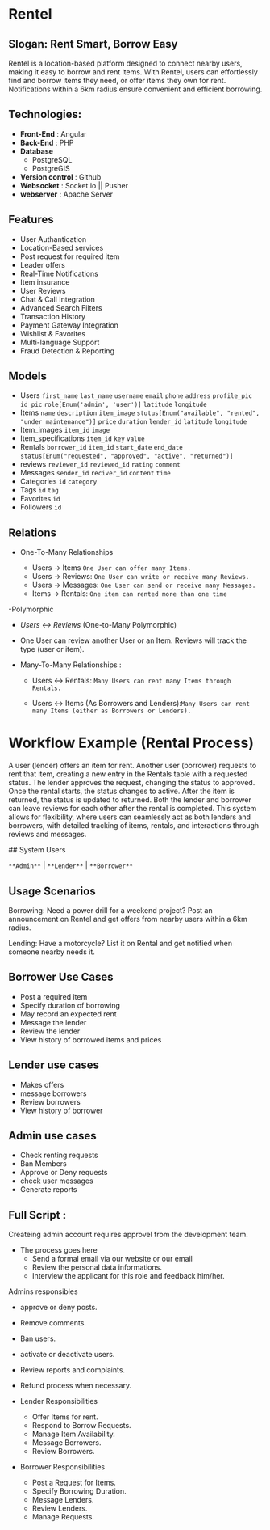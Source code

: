 # Rentel

## Slogan: Rent Smart, Borrow Easy

Rentel is a location-based platform designed to connect nearby users,
making it easy to borrow and rent items. With Rentel, users can effortlessly find and borrow items they need,
or offer items they own for rent. Notifications within a 6km radius ensure convenient and efficient borrowing.

## Technologies:

- **Front-End** : Angular
- **Back-End** : PHP
- **Database**
  - PostgreSQL
  - PostgreGIS
- **Version control** : Github
- **Websocket** : Socket.io || Pusher
- **webserver** : Apache Server

## Features

- User Authantication
- Location-Based services
- Post request for required item
- Leader offers
- Real-Time Notifications
- Item insurance
- User Reviews
- Chat & Call Integration
- Advanced Search Filters
- Transaction History
- Payment Gateway Integration
- Wishlist & Favorites
- Multi-language Support
- Fraud Detection & Reporting

## Models

- Users `first_name` `last_name` `username` `email` `phone` `address` `profile_pic` `id_pic` `role[Enum('admin', 'user')]` `latitude` `longitude`
- Items `name` `description` `item_image` `stutus[Enum("available", "rented", "under maintenance")]` `price` `duration` `lender_id` `latitude` `longitude`
- Item_images `item_id` `image`
- Item_specifications `item_id` `key` `value`
- Rentals `borrower_id` `item_id` `start_date` `end_date` `status[Enum("requested", "approved", "active", "returned")]`
- reviews `reviewer_id` `reviewed_id` `rating` `comment`
- Messages `sender_id` `reciver_id` `content` `time`
  <!-- - social_accounts `user_id` `provider` `provider_id` -->
    <!--  Updates -->
- Categories `id` `category`
- Tags `id` `tag`
- Favorites `id`
- Followers `id`

## Relations

- One-To-Many Relationships

  - Users → Items `One User can offer many Items.`
  - Users → Reviews: `One User can write or receive many Reviews.`
  - Users → Messages: `One User can send or receive many Messages.`
  - Items → Rentals: `One item can rented more than one time`

-Polymorphic

- _Users ↔ Reviews_ (One-to-Many Polymorphic)
- One User can review another User or an Item. Reviews will track the type (user or item).

- Many-To-Many Relationships :

  - Users ↔ Rentals: `Many Users can rent many Items through Rentals.`

  - Users ↔ Items (As Borrowers and Lenders):`Many Users can rent many Items (either as Borrowers or Lenders).`

# Workflow Example (Rental Process)

<p>A user (lender) offers an item for rent.
Another user (borrower) requests to rent that item, creating a new entry in the Rentals table with a requested status.
The lender approves the request, changing the status to approved.
Once the rental starts, the status changes to active.
After the item is returned, the status is updated to returned.
Both the lender and borrower can leave reviews for each other after the rental is completed.
This system allows for flexibility, where users can seamlessly act as both lenders and borrowers, with detailed tracking of items, rentals, and interactions through reviews and messages.
</p>
## System Users

`**Admin**` | `**Lender**` | `**Borrower**`

## Usage Scenarios

Borrowing: Need a power drill for a weekend project? Post an announcement on Rentel and get offers from nearby users within a 6km radius.

Lending: Have a motorcycle? List it on Rental and get notified when someone nearby needs it.

## Borrower Use Cases

- Post a required item
- Specify duration of borrowing
- May record an expected rent
- Message the lender
- Review the lender
- View history of borrowed items and prices

## Lender use cases

- Makes offers
- message borrowers
- Review borrowers
- View history of borrower

## Admin use cases

- Check renting requests
- Ban Members
- Approve or Deny requests
- check user messages
- Generate reports

## Full Script :

Createing admin account requires approvel from the development team.

- The process goes here
  - Send a formal email via our website or our email
  - Review the personal data informations.
  - Interview the applicant for this role and feedback him/her.

Admins responsibles

- approve or deny posts.
- Remove comments.
- Ban users.
- activate or deactivate users.
- Review reports and complaints.
- Refund process when necessary.

- Lender Responsibilities

  - Offer Items for rent.
  - Respond to Borrow Requests.
  - Manage Item Availability.
  - Message Borrowers.
  - Review Borrowers.

- Borrower Responsibilities
  - Post a Request for Items.
  - Specify Borrowing Duration.
  - Message Lenders.
  - Review Lenders.
  - Manage Requests.

